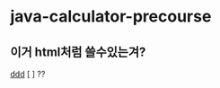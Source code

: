 # java-calculator-precourse
<h2>이거 html처럼 쓸수있는겨?</h2>
<a href="https://www.youtube.com/watch?v=jbxCHNOf-MM">ddd</a>
[ ] ??

